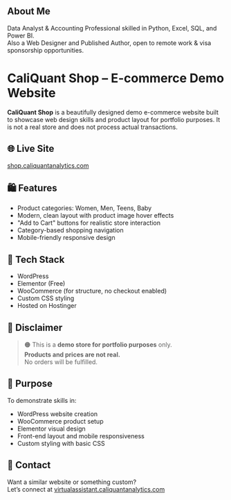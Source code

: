 ## About Me  
Data Analyst & Accounting Professional skilled in Python, Excel, SQL, and Power BI.  
Also a Web Designer and Published Author, open to remote work & visa sponsorship opportunities.

# CaliQuant Shop – E-commerce Demo Website

**CaliQuant Shop** is a beautifully designed demo e-commerce website built to showcase web design skills and product layout for portfolio purposes. It is not a real store and does not process actual transactions.

## 🌐 Live Site
[shop.caliquantanalytics.com](https://shop.caliquantanalytics.com)

## 🛍️ Features

- Product categories: Women, Men, Teens, Baby
- Modern, clean layout with product image hover effects
- "Add to Cart" buttons for realistic store interaction
- Category-based shopping navigation
- Mobile-friendly responsive design

## 🧰 Tech Stack

- WordPress
- Elementor (Free)
- WooCommerce (for structure, no checkout enabled)
- Custom CSS styling
- Hosted on Hostinger

## 🚨 Disclaimer

> 🟠 This is a **demo store for portfolio purposes** only.  
> **Products and prices are not real.**  
> No orders will be fulfilled.

## 🎯 Purpose

To demonstrate skills in:
- WordPress website creation
- WooCommerce product setup
- Elementor visual design
- Front-end layout and mobile responsiveness
- Custom styling with basic CSS

## 📩 Contact

Want a similar website or something custom?  
Let’s connect at [virtualassistant.caliquantanalytics.com](https://virtualassistant.caliquantanalytics.com)
